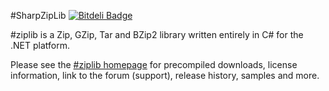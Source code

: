#SharpZipLib [![Bitdeli Badge](https://d2weczhvl823v0.cloudfront.net/Schumix/sharpziplib/trend.png)](https://bitdeli.com/free "Bitdeli Badge")

\#ziplib is a Zip, GZip, Tar and BZip2 library written entirely in C# for the .NET platform.

Please see the [\#ziplib homepage](http://icsharpcode.github.io/SharpZipLib/) for precompiled downloads, 
license information, link to the forum (support), release history, samples and more.
